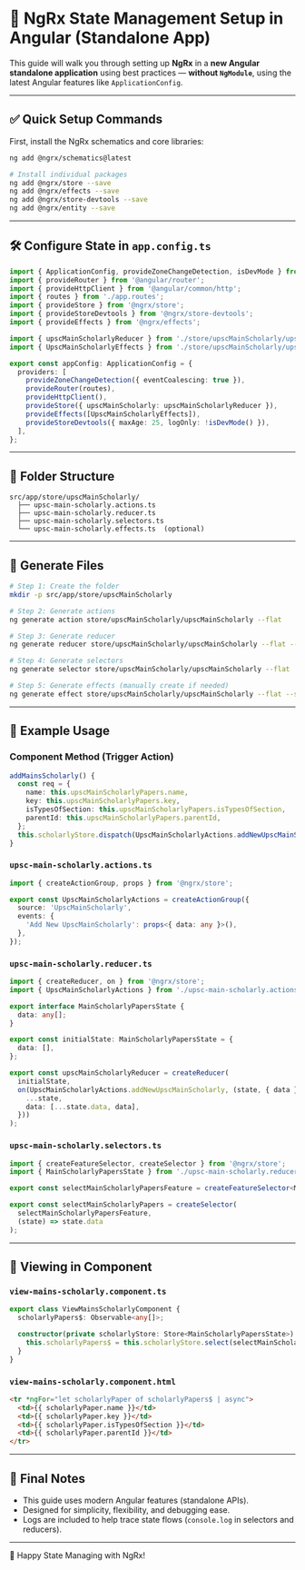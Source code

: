 # 🚀 NgRx State Management Setup in Angular (Standalone App)

This guide will walk you through setting up **NgRx** in a **new Angular standalone application** using best practices — **without `NgModule`**, using the latest Angular features like `ApplicationConfig`.

---

## ✅ Quick Setup Commands

First, install the NgRx schematics and core libraries:

```bash
ng add @ngrx/schematics@latest

# Install individual packages
ng add @ngrx/store --save
ng add @ngrx/effects --save
ng add @ngrx/store-devtools --save
ng add @ngrx/entity --save
```

---

## 🛠️ Configure State in `app.config.ts`

```ts
import { ApplicationConfig, provideZoneChangeDetection, isDevMode } from '@angular/core';
import { provideRouter } from '@angular/router';
import { provideHttpClient } from '@angular/common/http';
import { routes } from './app.routes';
import { provideStore } from '@ngrx/store';
import { provideStoreDevtools } from '@ngrx/store-devtools';
import { provideEffects } from '@ngrx/effects';

import { upscMainScholarlyReducer } from './store/upscMainScholarly/upsc-main-scholarly.reducer';
import { UpscMainScholarlyEffects } from './store/upscMainScholarly/upsc-main-scholarly.effects';

export const appConfig: ApplicationConfig = {
  providers: [
    provideZoneChangeDetection({ eventCoalescing: true }),
    provideRouter(routes),
    provideHttpClient(),
    provideStore({ upscMainScholarly: upscMainScholarlyReducer }),
    provideEffects([UpscMainScholarlyEffects]),
    provideStoreDevtools({ maxAge: 25, logOnly: !isDevMode() }),
  ],
};
```

---

## 📁 Folder Structure

```
src/app/store/upscMainScholarly/
  ├── upsc-main-scholarly.actions.ts
  ├── upsc-main-scholarly.reducer.ts
  ├── upsc-main-scholarly.selectors.ts
  └── upsc-main-scholarly.effects.ts  (optional)
```

---

## 🧩 Generate Files

```bash
# Step 1: Create the folder
mkdir -p src/app/store/upscMainScholarly

# Step 2: Generate actions
ng generate action store/upscMainScholarly/upscMainScholarly --flat

# Step 3: Generate reducer
ng generate reducer store/upscMainScholarly/upscMainScholarly --flat --skip-tests

# Step 4: Generate selectors
ng generate selector store/upscMainScholarly/upscMainScholarly --flat

# Step 5: Generate effects (manually create if needed)
ng generate effect store/upscMainScholarly/upscMainScholarly --flat --skip-tests
```

---

## 🎯 Example Usage

### Component Method (Trigger Action)

```ts
addMainsScholarly() {
  const req = {
    name: this.upscMainScholarlyPapers.name,
    key: this.upscMainScholarlyPapers.key,
    isTypesOfSection: this.upscMainScholarlyPapers.isTypesOfSection,
    parentId: this.upscMainScholarlyPapers.parentId,
  };
  this.scholarlyStore.dispatch(UpscMainScholarlyActions.addNewUpscMainScholarly({ data: req }));
}
```

### `upsc-main-scholarly.actions.ts`

```ts
import { createActionGroup, props } from '@ngrx/store';

export const UpscMainScholarlyActions = createActionGroup({
  source: 'UpscMainScholarly',
  events: {
    'Add New UpscMainScholarly': props<{ data: any }>(),
  },
});
```

### `upsc-main-scholarly.reducer.ts`

```ts
import { createReducer, on } from '@ngrx/store';
import { UpscMainScholarlyActions } from './upsc-main-scholarly.actions';

export interface MainScholarlyPapersState {
  data: any[];
}

export const initialState: MainScholarlyPapersState = {
  data: [],
};

export const upscMainScholarlyReducer = createReducer(
  initialState,
  on(UpscMainScholarlyActions.addNewUpscMainScholarly, (state, { data }) => ({
    ...state,
    data: [...state.data, data],
  }))
);
```

### `upsc-main-scholarly.selectors.ts`

```ts
import { createFeatureSelector, createSelector } from '@ngrx/store';
import { MainScholarlyPapersState } from './upsc-main-scholarly.reducer';

export const selectMainScholarlyPapersFeature = createFeatureSelector<MainScholarlyPapersState>('upscMainScholarly');

export const selectMainScholarlyPapers = createSelector(
  selectMainScholarlyPapersFeature,
  (state) => state.data
);
```

---

## 👀 Viewing in Component

### `view-mains-scholarly.component.ts`

```ts
export class ViewMainsScholarlyComponent {
  scholarlyPapers$: Observable<any[]>;

  constructor(private scholarlyStore: Store<MainScholarlyPapersState>) {
    this.scholarlyPapers$ = this.scholarlyStore.select(selectMainScholarlyPapers);
  }
}
```

### `view-mains-scholarly.component.html`

```html
<tr *ngFor="let scholarlyPaper of scholarlyPapers$ | async">
  <td>{{ scholarlyPaper.name }}</td>
  <td>{{ scholarlyPaper.key }}</td>
  <td>{{ scholarlyPaper.isTypesOfSection }}</td>
  <td>{{ scholarlyPaper.parentId }}</td>
</tr>
```

---

## 🙌 Final Notes

- This guide uses modern Angular features (standalone APIs).
- Designed for simplicity, flexibility, and debugging ease.
- Logs are included to help trace state flows (`console.log` in selectors and reducers).

---

🔗 Happy State Managing with NgRx!
